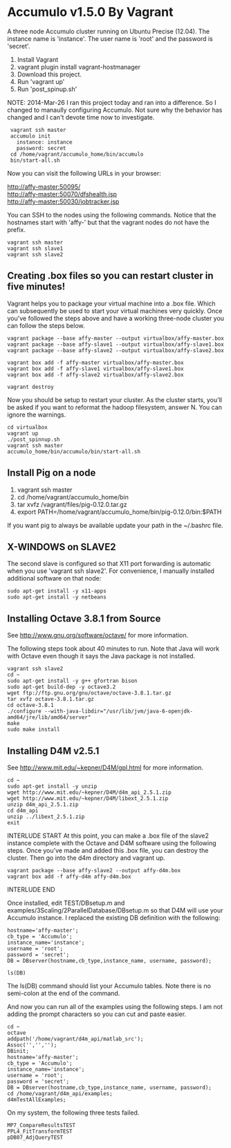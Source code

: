 # Accumulo v1.5.0 By Vagrant

A three node Accumulo cluster running on Ubuntu Precise (12.04). The instance name is 'instance'. The 
user name is 'root' and the password is 'secret'.

1. Install Vagrant
2. vagrant plugin install vagrant-hostmanager
3. Download this project.
4. Run 'vagrant up'
5. Run 'post_spinup.sh'

NOTE: 2014-Mar-26 I ran this project today and ran into a difference. So I changed to manaully configuring Accumulo. Not sure why the behavior has changed and I can't devote time now to investigate.

```
 vagrant ssh master
 accumulo init
   instance: instance
   password: secret
 cd /home/vagrant/accumulo_home/bin/accumulo
 bin/start-all.sh
```

Now you can visit the following URLs in your browser:

<a target="_blank" href='http://affy-master:50095/'>http://affy-master:50095/</a><br/>
<a target="_blank" href='http://affy-master:50070/dfshealth.jsp'>http://affy-master:50070/dfshealth.jsp</a><br/>
<a target="_blank" href='http://affy-master:50030/jobtracker.jsp'>http://affy-master:50030/jobtracker.jsp</a><br/>

You can SSH to the nodes using the following commands. Notice that the hostnames start with 'affy-' but that 
the vagrant nodes do not have the prefix.

```
vagrant ssh master
vagrant ssh slave1
vagrant ssh slave2
```

## Creating .box files so you can restart cluster in five minutes!

Vagrant helps you to package your virtual machine into a .box file. Which can subsequently be used to start your virtual machines very quickly. Once you've
followed the steps above and have a working three-node cluster you can follow the steps below.

```
vagrant package --base affy-master --output virtualbox/affy-master.box
vagrant package --base affy-slave1 --output virtualbox/affy-slave1.box
vagrant package --base affy-slave2 --output virtualbox/affy-slave2.box

vagrant box add -f affy-master virtualbox/affy-master.box
vagrant box add -f affy-slave1 virtualbox/affy-slave1.box
vagrant box add -f affy-slave2 virtualbox/affy-slave2.box

vagrant destroy
```

Now you should be setup to restart your cluster. As the cluster starts, you'll be asked if you want to reformat the hadoop filesystem,
answer N. You can ignore the warnings.

```
cd virtualbox
vagrant up
./post_spinnup.sh
vagrant ssh master
accumulo_home/bin/accumulo/bin/start-all.sh
```

## Install Pig on a node

1. vagrant ssh master
2. cd /home/vagrant/accumulo_home/bin
3. tar xvfz /vagrant/files/pig-0.12.0.tar.gz
4. export PATH=/home/vagrant/accumulo_home/bin/pig-0.12.0/bin:$PATH 

If you want pig to always be available update your path in the ~/.bashrc file.


## X-WINDOWS on SLAVE2

The second slave is configured so that X11 port forwarding is automatic when you use 'vagrant ssh slave2'. For 
convenience, I manually installed additional software on that node:

```
sudo apt-get install -y x11-apps
sudo apt-get install -y netbeans
```

## Installing Octave 3.8.1 from Source

See http://www.gnu.org/software/octave/ for more information.

The following steps took about 40 minutes to run. Note that Java will work with Octave even though it says the Java package is not installed.

```
vagrant ssh slave2
cd ~
sudo apt-get install -y g++ gfortran bison
sudo apt-get build-dep -y octave3.2
wget ftp://ftp.gnu.org/gnu/octave/octave-3.8.1.tar.gz
tar xvfz octave-3.8.1.tar.gz
cd octave-3.8.1
./configure --with-java-libdir="/usr/lib/jvm/java-6-openjdk-amd64/jre/lib/amd64/server"
make
sudo make install
```

## Installing D4M v2.5.1

See http://www.mit.edu/~kepner/D4M/gpl.html for more information.

```
cd ~
sudo apt-get install -y unzip
wget http://www.mit.edu/~kepner/D4M/d4m_api_2.5.1.zip
wget http://www.mit.edu/~kepner/D4M/libext_2.5.1.zip
unzip d4m_api_2.5.1.zip
cd d4m_api
unzip ../libext_2.5.1.zip
exit
```

INTERLUDE START
At this point, you can make a .box file of the slave2 instance complete with the Octave and D4M software using the following steps. Once you've made and added this .box file, you can destroy the cluster. Then go into the d4m directory and vagrant up. 

```
vagrant package --base affy-slave2 --output affy-d4m.box
vagrant box add -f affy-d4m affy-d4m.box
```
INTERLUDE END

Once installed, edit TEST/DBsetup.m and examples/3Scaling/2ParallelDatabase/DBsetup.m so that D4M will use your Accumulo instance. I replaced the existing DB definition with the following:

```
hostname='affy-master';
cb_type = 'Accumulo';
instance_name='instance';
username = 'root';
password = 'secret';
DB = DBserver(hostname,cb_type,instance_name, username, password);

ls(DB)
```

The ls(DB) command should list your Accumulo tables. Note there is no semi-colon at the end of the command.

And now you can run all of the examples using the following steps. I am not adding the prompt characters so you can cut and paste easier. 

```
cd ~
octave
addpath('/home/vagrant/d4m_api/matlab_src');
Assoc('','','');
DBinit;
hostname='affy-master';
cb_type = 'Accumulo';
instance_name='instance';
username = 'root';
password = 'secret';
DB = DBserver(hostname,cb_type,instance_name, username, password);
cd /home/vagrant/d4m_api/examples;
d4mTestAllExamples;
```

On my system, the following three tests failed.

```
MP7_CompareResultsTEST
PPL4_FitTransformTEST
pDB07_AdjQueryTEST
```
